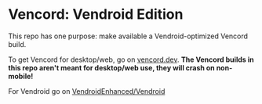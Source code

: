 # Vencord: Vendroid Edition

This repo has one purpose: make available a Vendroid-optimized Vencord build.

To get Vencord for desktop/web, go on [vencord.dev](https://vencord.dev). **The Vencord builds in this repo aren't meant for desktop/web use, they will crash on non-mobile!**

For Vendroid go on [VendroidEnhanced/Vendroid](https://github.com/VendroidEnhanced/Vendroid)
